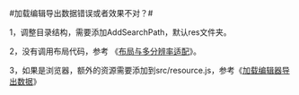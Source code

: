 #加载编辑导出数据错误或者效果不对？#


1，调整目录结构，需要添加AddSearchPath，默认res文件夹。

2，没有调用布局代码，参考 《[布局与多分辨率适配](../chapter3/UI/Layout/zh.md)》。

3，如果是浏览器，额外的资源需要添加到src/resource.js，参考《[加载编辑器导出数据](../chapter3/HowToCode/LoadExportData/zh.md)》



